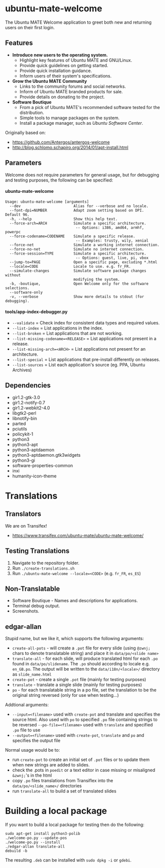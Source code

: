 # ubuntu-mate-welcome

The Ubuntu MATE Welcome application to greet both new and returning users on their first login.

## Features

  * **Introduce new users to the operating system.**
    * Highlight key features of Ubuntu MATE and GNU/Linux.
    * Provide quick guidelines on getting started.
    * Provide quick installation guidance.
    * Inform users of their system's specifications.
  * **Grow the Ubuntu MATE Community**
    * Links to the community forums and social networks.
    * Inform of Ubuntu MATE branded products for sale.
    * Provide details on donating to the project.
  * **Software Boutique**
    * From a pick of Ubuntu MATE's recommended software tested for the distribution.
    * Simple tools to manage packages on the system.
    * Install a package manager, such as *Ubuntu Software Center*.

Originally based on:

  * https://github.com/Antergos/antergos-welcome
  * http://blog.schlomo.schapiro.org/2014/01/apt-install.html

## Parameters

Welcome does not require parameters for general usage, but for debugging
and testing purposes, the following can be specified:

#### ubuntu-mate-welcome

```
Usage: ubuntu-mate-welcome [arguments]
  --dev                        Alias for --verbose and no locale.
  --font-dpi=NUMBER            Adapt zoom setting based on DPI. Default 96.
  -h, --help                   Show this help text.
  --force-arch=ARCH            Simulate a specific architecture.
                                -- Options: i386, amd64, armhf, powerpc
  --force-codename=CODENAME    Simulate a specific release.
                                -- Examples: trusty, wily, xenial
  --force-net                  Simulate a working internet connection.
  --force-no-net               Simulate no internet connection.
  --force-session=TYPE         Simulate a specific architecture.
                                -- Options: guest, live, pi, vbox
  --jump-to=PAGE               Open a specific page, excluding *.html
  --locale=CODE                Locale to use. e.g. fr_FR.
  --simulate-changes           Simulate software package changes without
                               modifying the system.
  -b, -boutique,               Open Welcome only for the software selections.
  --software-only
  -v, --verbose                Show more details to stdout (for debugging).

```


#### tools/app-index-debugger.py

  * `--validate`  =  Check index for consistent data types and required values.
  * `--list-index`  =  List applications in the index.
  * `--list-broken`  =  List applications that are not working.
  * `--list-missing-codename=<RELEASE>`  =  List applications not present in a release.
  * `--list-missing-arch=<ARCH>`  =  List applications not present for an architecture.
  * `--list-special`  =  List applications that pre-install differently on releases.
  * `--list-sources`  =  List each application\'s source (eg. PPA, Ubuntu Archives)


## Dependencies

  * gir1.2-gtk-3.0
  * gir1.2-notify-0.7
  * gir1.2-webkit2-4.0
  * libgtk2-perl
  * libnotify-bin
  * parted
  * pciutils
  * policykit-1
  * python3
  * python3-apt
  * python3-aptdaemon
  * python3-aptdaemon.gtk3widgets
  * python3-gi
  * software-properties-common
  * inxi
  * humanity-icon-theme

# Translations

## Translators

We are on Transifex!

* https://www.transifex.com/ubuntu-mate/ubuntu-mate-welcome/

## Testing Translations

1. Navigate to the repository folder.
2. Run `./create-translations.sh`
3. Run `./ubuntu-mate-welcome --locale=<CODE>` (e.g. `fr_FR`, `es_ES`)

## Non-Translatable

  * Software Boutique - Names and descriptions for applications.
  * Terminal debug output.
  * Screenshots.


## edgar-allan

Stupid name, but we like it, which supports the following arguments:

  * `create-all-pots` - will create a `.pot` file for every slide (using
  `@zwnj;` chars to denote translatable string) and place it in `data/po/<slide name>`
  * `translate-all` - for each slide, will produce translated html for
  each `.po` found in `data/po/slidename`. The `.po` should according to
  locale e.g. `en_GB.po`. The output will be written to the
  `data/i18n/<locale>/` directory as `slide_name.html`
  * `create-pot` - create a single `.pot` file (mainly for testing purposes)
  * `translate` - translate a single slide (mainly for testing purposes)
  * `po` - for each translatable string in a po file, set the
  translation to be the original string reversed (only for use when
  testing...)

Addtional arguments:

  * `--input=<filename>` used with `create-pot` and translate and
  specifies the source html. Also used with `po` to specified `.po` file
  containing strings to be reversed `--po-file=<filename>` used with
  `translate` and specified `.po` file to use
  * `--output=<filename>` used with `create-pot`, `translate` and `po`
  and specifies the output file

Normal usage would be to:

  * run `create-pot` to create an initial set of `.pot` files or to
  update them when new strings are added to slides.
  * check the .pots in `poedit` or a text editor in case missing or
  misaligned `&zwnj;`'s in the html
  * copy `.po` files translations from Transiflex into the
  `data/po/<slide_name>/` directories
  * run `translate-all` to build a set of translated slides

# Building a local package

If you want to build a local package for testing then do the following:

    sudo apt-get install python3-polib
    ./welcome-po.py --update-pos
    ./welcome-po.py --install
    ./edgar-allan translate-all
    debuild -b

The resulting `.deb` can be installed with `sudo dpkg -i` or `gdebi`.
